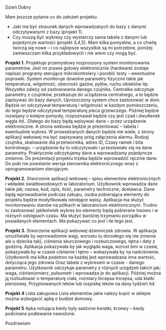Dzień Dobry

Mam jeszcze pytanie co do założeń projektu.
  *  Jaki ma być stosunek danych wprowadzanych do bazy z danymi odczytywanymi z bazy (projekt 1).
  *  Czy muszą być wykresy czy wystarczy sama tabela z danymi lub pojedyncze wartości (projekt 3,4,5).
Mam kilka pomysłów, a co chwilę tworzą się nowe – i co najlepsze wszystkie są mi potrzebne, poniżej zamieszczam kilka przykładowych i nie wiem czy mogą być.
 

<B>Projekt 1.</B>
Projektuje przemysłowy rozproszony system monitorowania parametrów. Jest on prawie gotowy elektronicznie (hardware) zostaje napisać programy sterujące mikrokontrolery i porobić testy – ewentualne poprawki.
System monitoruje dowolne parametry fizyczne takie jak temperatura, wilgotność, obecność gazów, pyłów, ruchu obiektów itp. Wszystko zależy od zastosowania danego czujnika.
Centralka odczytuje parametry z czujników, przekazuje do urządzenia centralnego, a to będzie zapisywać do bazy danych. 
Uproszczony system chce zastosować w dom. Będzie on odczytywał temperaturę i wilgotność w każdym pomieszczeniu, do tego będzie odczytywał temperaturę pieca grzewczego. Później będzie rozwijany o kolejne pomysły, rozpoznawał będzie czy jest czad i dwutlenek węgla itd..
Dlatego do bazy będą wpisywać dane – przez urządzenie elektroniczne. A strona webowa będzie je prezentować – tabela i ewentualnie wykres.
W prowadzanych danych będzie nie wiele, z strony aplikacji webowej ma być zapisywany próg załączenia alarmu. Rodzaj czujnika, skalowanie dla przetwornika, adres ID, Czasy ramek i bita kontrolnego. – urządzenie by to odczytywało i przestawiało się na dane parametry.
Praktycznie odczytujemy dane a wprowadzamy pojedyncze zmienne. Do prezentacji projektu trzeba będzie wprowadzić ręcznie dane. Do puki nie powstanie wersja sterownika elektronicznego wraz z oprogramowaniem sterującym.

<B>Projekt 2.</B>
Stworzenie aplikacji webowej – spisu elementów elektronicznych i wkładek światłowodowych w laboratorium. Użytkownik wprowadza dane takie jak; nazwa, kod, opis, ilość, parametry techniczne, dostawca. 
Dane będą wprowadzanie podczas zakupu, osoba pobierająca elementy do projektu będzie modyfikowała istniejące wpisy. Aplikacja ma służyć monitorowaniu stanów na półkach w laboratorium elektronicznym. 
Trudno tu zastosować jakikolwiek wykres bo elementy będą pobierane losowo i w różnych odstępach czasu. Ma służyć bardziej trzymaniu porządku w posiadanych elementach. Ma pokazywać co jest i ile tego jest.

<B>Projekt 3.</B>
Stworzenie aplikacji webowej dzienniczek zdrowia. W aplikacja umożliwiała by wprowadzenie wagi, wzrostu (u dorosłego się nie zmienia ale u dziecka tak), ciśnienia skurczowego i rozkurczowego, tętna i daty z godziną. 
Aplikacja pokazywała by jak wygląda waga, wzrost bmi w czasie, pokazywała by w czasie ciśnienie i tętno – wskazywała by na nadciśnienie.
Użytkownik ma kilka podstron na każdej jest wprowadzana inna wartość, dotycząca jego zdrowia Oraz tabela z wykresem w czasie - danego parametru.
Użytkownik odczytuje parametry z różnych urządzeń takich jak; waga, ciśnieniomierz, pulsometr i wprowadza je do aplikacji.
Później można ją rozbudować o temperaturę ciała, rozmiary bicepsa tricepsa, uda klatki piersiowej.
Przyjmowanych leków lub rozpiskę leków na dany tydzień itd.
 
<B>Projekt 4</B>
Lista zakupowa Lista elementów jakie należy kupić w sklepie można wzbogacić apkę o budżet domowy. 

<B>Projekt 5</B>
Apka notująca kiedy były sadzone kwiatki, krzewy – kiedy podcinane podlewanie nawożone.

Pozdrawiam

 

